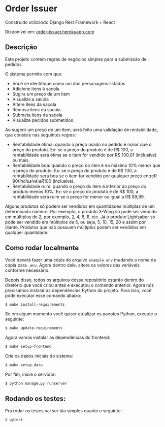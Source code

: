 # Order Issuer

Construído utilizando Django Rest Framework + React

Disponível em: [order-issuer.herokuapp.com](order-issuer.herokuapp.com/)

## Descrição
Este projeto contém regras de negócios simples para a submissão de pedidos.

O sistema permite com que:

- Você se identifique como um dos personagens listados
- Adicione itens à sacola.
- Sugira um preço de um item
- Visualize a sacola
- Altere itens da sacola
- Remova itens da sacola
- Submeta itens da sacola
- Visualize pedidos submetidos

Ao sugerir um preço de um item, será feito uma validação de rentabilidade, que consiste nas seguintes regras:
- Rentabilidade ótima: quando o preço usado no pedido é maior que o preço do produto. Ex: se o preço do produto é de R$ 100, a rentabilidade será ótima se o item for​ ​vendido​ ​por​ ​R$​ ​100,01​ ​(inclusive)​ ​ou​ ​mais.
- Rentabilidade boa: quando o preço do item é no máximo 10% menor que o preço do produto. Ex: se o preço do produto é de R$ 100, a rentabilidade será boa se o item for vendido​ ​por​ ​qualquer​ ​preço​ ​entre​ ​R$​ ​90​ ​(inclusive)​ ​e​ ​R$​ ​100​ ​(inclusive).
- Rentabilidade ruim: quando o preço do item é inferior ao preço do produto menos 10%. Ex: se o preço do produto é de R$ 100, a rentabilidade será ruim se o preço for menor​ ​ou​ ​igual​ ​a​ ​R$​ ​89,99.

Alguns produtos só podem ser vendidos em quantidades múltiplas de um determinado número. Por exemplo, o produto X-Wing só pode ser vendido em múltiplos de 2, por exemplo, 2, 4, 6, 8, etc. Já o produto Lightsaber só pode ser vendido em múltiplos de 5, ou seja, 5, 10, 15, 20 e assim por diante. Produtos que não possuem múltiplos podem ser vendidos​ ​em​ ​qualquer​ ​quantidade.

## Como rodar localmente

Você deverá fazer uma cópia do arquivo `example.env` mudando o nome da cópia para `.env`. Agora dentro dele, altere os valores das variáveis conforme necessário.

Depois disso, todos os arquivos desse repositório estarão dentro do diretório que você criou antes e executou o comando anterior. Agora nós precisamos instalar as dependências Python do projeto. Para isso, você pode executar esse comando abaixo:

```bash
$ make install-requirements
```

Se em algum momento você quiser atualizar os pacotes Python, execute o seguinte:

```bash
$ make update-requirements
```

Agora vamos instalar as dependências do frontend:

```bash
$ make setup-frontend
```

Crie os dados iniciais do sistema:

```bash
$ make setup-data
```

Por fim, inicie o servidor:

```bash
$ python manage.py runserver
```

Rodando os testes:
------------------

Pra rodar os testes vai ser tão simples quanto o seguinte:

```bash
$ pytest
```

